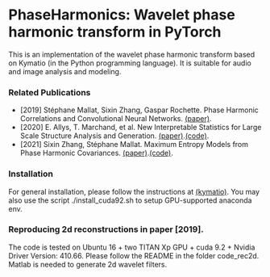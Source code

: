 PhaseHarmonics: Wavelet phase harmonic transform in PyTorch
======================================

This is an implementation of the wavelet phase harmonic transform based on Kymatio (in the Python programming language). It is suitable for audio and image analysis and modeling.

### Related Publications
* [2019] Stéphane Mallat, Sixin Zhang, Gaspar Rochette. Phase Harmonic Correlations and Convolutional Neural Networks. [(paper)](https://arxiv.org/abs/1810.12136).
* [2020] E. Allys, T. Marchand, et al. New Interpretable Statistics for Large Scale Structure Analysis and Generation. [(paper)](https://github.com/Ttantto/wph_quijote).[(code)](https://github.com/Ttantto/wph_quijote).
* [2021] Sixin Zhang, Stéphane Mallat. Maximum Entropy Models from Phase Harmonic Covariances. [(paper)](https://arxiv.org/abs/1911.10017).[(code)](https://github.com/sixin-zh/kymatio_wph).

### Installation
For general installation, please follow the instructions at [(kymatio)](https://github.com/kymatio/kymatio). You may also use the script ./install_cuda92.sh to setup GPU-supported anaconda env.

### Reproducing 2d reconstructions in paper [2019]. 
The code is tested on Ubuntu 16 + two TITAN Xp GPU + cuda 9.2 + Nvidia Driver Version: 410.66. Please follow the README in the folder code_rec2d. Matlab is needed to generate 2d wavelet filters.
